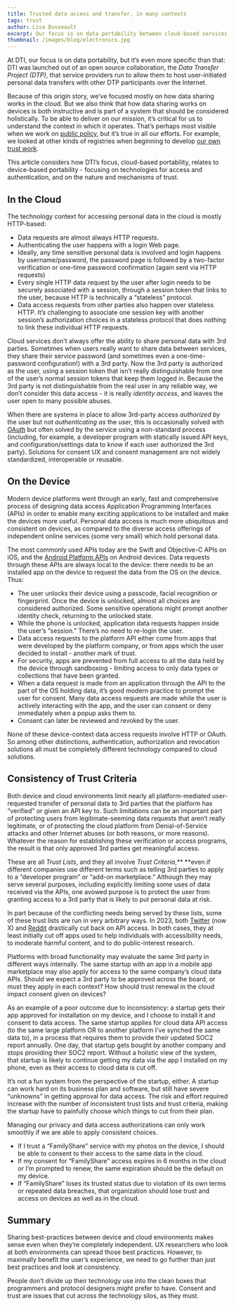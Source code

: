```yaml
---
title: Trusted data access and transfer, in many contexts
tags: trust
author: Lisa Dusseault
excerpt: Our focus is on data portability between cloud-based services, which has technical differences from other kinds of access. Consistency is valuable.
thumbnail: /images/blog/electronics.jpg
---
```


At DTI, our focus is on data portability, but it’s even more specific than that: DTI was launched out of an open source collaboration, the *Data Transfer Project (DTP)*, that service providers run to allow them to host user-initiated personal data transfers with other DTP participants over the Internet.

Because of this origin story, we’ve focused mostly on how data sharing works in the cloud. But we also think that how data sharing works on devices is both instructive and is part of a system that should be considered holistically. To be able to deliver on our mission, it’s critical for us to understand the context in which it operates. That’s perhaps most visible when we work on [public policy](https://dtinit.org/blog/2024/10/08/global-policy-round-up), but it’s true in all our efforts. For example, we looked at other kinds of registries when beginning to develop [our own trust work](https://dtinit.org/blog/2024/07/30/trust-work-updates).

This article considers how DTI’s focus, cloud-based portability, relates to device-based portability - focusing on technologies for access and authentication, and on the nature and mechanisms of trust.

## In the Cloud

The technology context for accessing personal data in the cloud is mostly HTTP-based:

* Data requests are almost always HTTP requests.
* Authenticating the user happens with a login Web page.
* Ideally, any time sensitive personal data is involved and login happens by username/password, the password page is followed by a two-factor verification or one-time password confirmation (again sent via HTTP requests)
* Every single HTTP data request by the user after login needs to be securely associated with a session, through a session token that links to the user, because HTTP is technically a “stateless” protocol. 
* Data access requests from other parties also happen over stateless HTTP. It’s challenging to associate one session key with another session’s authorization choices in a stateless protocol that does nothing to link these individual HTTP requests.

Cloud services don’t always offer the ability to share personal data with 3rd parties. Sometimes when users really want to share data between services, they share their service password (and sometimes even a one-time-password configuration!) with a 3rd party. Now the 3rd party is authorized as the user, using a session token that isn’t really distinguishable from one of the user’s normal session tokens that keep them logged in. Because the 3rd party is not distinguishable from the real user in any reliable way, we don’t consider this data access - it is really *identity access*, and leaves the user open to many possible abuses.

When there are systems in place to allow 3rd-party access *authorized by* the user but not *authenticating as* the user, this is occasionally solved with [OAuth](https://oauth.net/2/) but often solved by the service using a non-standard process (including, for example, a developer program with statically issued API keys, and configuration/settings data to know if each user authorized the 3rd party). Solutions for consent UX and consent management are not widely standardized, interoperable or reusable.

## On the Device

Modern device platforms went through an early, fast and comprehensive process of designing data access Application Programming Interfaces (APIs) in order to enable many exciting applications to be installed and make the devices more useful. Personal data access is much more ubiquitous and consistent on devices, as compared to the diverse access offerings of independent online services (some very small) which hold personal data.

The most commonly used APIs today are the Swift and Objective-C APIs on iOS, and the [Android Platform APIs](https://developer.android.com/reference/) on Android devices. Data requests through these APIs are always local to the device: there needs to be an installed app on the device to request the data from the OS on the device. Thus: 

* The user unlocks their device using a passcode, facial recognition or fingerprint. Once the device is unlocked, almost all choices are considered authorized. Some sensitive operations might prompt another identity check, returning to the unlocked state.
* While the phone is unlocked, application data requests happen inside the user’s “session.” There’s no need to re-login the user.
* Data access requests to the platform API either come from apps that were developed by the platform company, or from apps which the user decided to install - another mark of trust.
* For security, apps are prevented from full access to all the data held by the device through sandboxing - limiting access to only data types or collections that have been granted.
* When a data request is made from an application through the API to the part of the OS holding data, it’s good modern practice to prompt the user for consent. Many data access requests are made while the user is actively interacting with the app, and the user can consent or deny immediately when a popup asks them to.
* Consent can later be reviewed and revoked by the user.

None of these device-context data access requests involve HTTP or OAuth. So among other distinctions, authentication, authorization and revocation solutions all must be completely different technology compared to cloud solutions.

## Consistency of Trust Criteria

Both device and cloud environments limit nearly all platform-mediated user-requested transfer of personal data to 3rd parties that the platform has “verified” or given an API key to. Such limitations can be an important part of protecting users from legitimate-seeming data requests that aren’t really legitimate, or of protecting the cloud platform from Denial-of-Service attacks and other Internet abuses (or both reasons, or more reasons). Whatever the reason for establishing these verification or access programs, the result is that only approved 3rd parties get meaningful access.

These are all *Trust Lists*, and they all involve *Trust Criteria*,** **even if different companies use different terms such as telling 3rd parties to apply to a “developer program” or “add-on marketplace.” Although they may serve several purposes, including explicitly limiting some uses of data received via the APIs, one avowed purpose is to protect the user from granting access to a 3rd party that is likely to put personal data at risk.

In part because of the conflicting needs being served by these lists, some of these trust lists are run in very arbitrary ways. In 2023, both [Twitter](https://techcrunch.com/2023/03/29/twitter-announces-new-api-with-only-free-basic-and-enterprise-levels/) (now X) and [Reddit](https://techcrunch.com/2023/07/04/reddit-braces-for-life-after-api-changes/) drastically cut back on API access. In both cases, they at least initially cut off apps used to help individuals with accessibility needs, to moderate harmful content, and to do public-interest research.

Platforms with broad functionality may evaluate the same 3rd party in different ways internally. The same startup with an app in a mobile app marketplace may also apply for access to the same company’s cloud data APIs. Should we expect a 3rd party to be approved across the board, or must they apply in each context? How should trust renewal in the cloud impact consent given on devices?

As an example of a poor outcome due to inconsistency: a startup gets their app approved for installation on my device, and I choose to install it and consent to data access. The same startup applies for cloud data API access (to the same large platform OR to another platform I’ve synched the same data to), in a process that requires them to provide their updated SOC2 report annually. One day, that startup gets bought by another company and stops providing their SOC2 report. Without a holistic view of the system, that startup is likely to continue getting my data via the app I installed on my phone, even as their access to cloud data is cut off.

It’s not a fun system from the perspective of the startup, either. A startup can work hard on its business plan and software, but still have severe “unknowns” in getting approval for data access. The risk and effort required increase with the number of inconsistent trust lists and trust criteria, making the startup have to painfully choose which things to cut from their plan.

Managing our privacy and data access authorizations can only work smoothly if we are able to apply consistent choices.

* If I trust a “FamilyShare” service with my photos on the device, I should be able to consent to their access to the same data in the cloud.
* If my consent for “FamilyShare” access expires in 6 months in the cloud or I’m prompted to renew, the same expiration should be the default on my device.
* If “FamilyShare” loses its trusted status due to violation of its own terms or repeated data breaches, that organization should lose trust and access on devices as well as in the cloud.

## Summary

Sharing best-practices between device and cloud environments makes sense even when they’re completely independent. UX researchers who look at both environments can spread those best practices. However, to maximally benefit the user’s experience, we need to go further than just best practices and look at consistency.

People don’t divide up their technology use into the clean boxes that programmers and protocol designers might prefer to have. Consent and trust are issues that cut across the technology silos, as they must.
